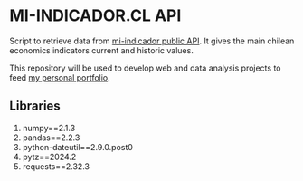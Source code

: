 
# MI-INDICADOR.CL API

Script to retrieve data from [mi-indicador public API](https://mindicador.cl/). It gives the main chilean economics indicators current and historic values.

This repository will be used to develop web and data analysis projects to feed [my personal portfolio](https://zebs-portfolio.vercel.app/).




## Libraries


1. numpy==2.1.3
2. pandas==2.2.3
3. python-dateutil==2.9.0.post0
4. pytz==2024.2
5. requests==2.32.3
